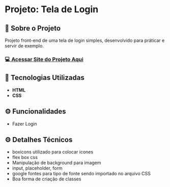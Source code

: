 <h1>Projeto: Tela de Login </h1>

<h2>📌 Sobre o Projeto</h2>
<p>Projeto front-end de uma tela de login simples, desenvolvido para práticar e servir de exemplo.</p>

<h3>💻<a href="https://deangelleses.github.io/tela_login-HTML-CSS/" target="_blank"> Acessar Site do Projeto Aqui</a></h3>

<h2>🚀 Tecnologias Utilizadas</h2>
<ul>
  <li><b>HTML</b></li>
  <li><b>CSS</b></li>
</ul>

<h2>⚙️ Funcionalidades</h2>
<ul>
  <li>Fazer Login</li>
</ul>

<h2>⚙️ Detalhes Técnicos</h2>
<ul>
  <li>boxicons utilizado para colocar icones</li>
  <li>flex box css</li>
  <li>Manipulação de background para imagem</li>
  <li>input, placeholder, form</li>
  <li>google fontes para tipo de fonte sendo importado no arquivo CSS</li>
  <li>Boa forma de criação de classes</li>
</ul>
